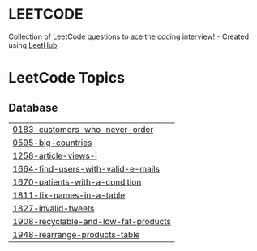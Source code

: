# LEETCODE
Collection of LeetCode questions to ace the coding interview! - Created using [LeetHub](https://github.com/QasimWani/LeetHub)

<!---LeetCode Topics Start-->
# LeetCode Topics
## Database
|  |
| ------- |
| [0183-customers-who-never-order](https://github.com/achal2000-oss/LEETCODE/tree/master/0183-customers-who-never-order) |
| [0595-big-countries](https://github.com/achal2000-oss/LEETCODE/tree/master/0595-big-countries) |
| [1258-article-views-i](https://github.com/achal2000-oss/LEETCODE/tree/master/1258-article-views-i) |
| [1664-find-users-with-valid-e-mails](https://github.com/achal2000-oss/LEETCODE/tree/master/1664-find-users-with-valid-e-mails) |
| [1670-patients-with-a-condition](https://github.com/achal2000-oss/LEETCODE/tree/master/1670-patients-with-a-condition) |
| [1811-fix-names-in-a-table](https://github.com/achal2000-oss/LEETCODE/tree/master/1811-fix-names-in-a-table) |
| [1827-invalid-tweets](https://github.com/achal2000-oss/LEETCODE/tree/master/1827-invalid-tweets) |
| [1908-recyclable-and-low-fat-products](https://github.com/achal2000-oss/LEETCODE/tree/master/1908-recyclable-and-low-fat-products) |
| [1948-rearrange-products-table](https://github.com/achal2000-oss/LEETCODE/tree/master/1948-rearrange-products-table) |
<!---LeetCode Topics End-->